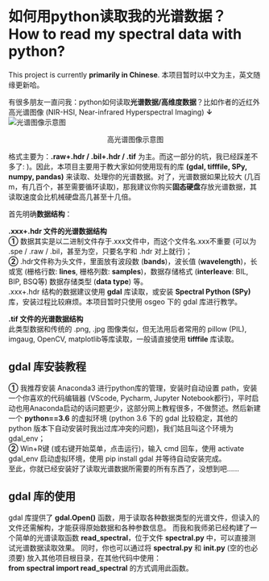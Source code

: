 # 如何用python读取我的光谱数据？<br> How to read my spectral data with python?
This project is currently **primarily in Chinese**. 本项目暂时以中文为主，英文随缘更新哈。

有很多朋友一直问我：python如何读取**光谱数据/高维度数据**？比如作者的近红外高光谱图像 (NIR-HSI, Near-infrared Hyperspectral Imaging) **↓**
![光谱图像示意图](https://github.com/Bazenr/read-spectral-data-with-python/assets/81945216/041b3c14-92db-437b-ac36-5852d08e044e "test")
<p align="center"> 高光谱图像示意图 </p>

格式主要为：**.raw+.hdr / .bil+.hdr / .tif** 为主。而这一部分的坑，我已经踩差不多了: )。因此，本项目主要用于教大家如何使用现有的库 **(gdal, tifffile, SPy, numpy, pandas)** 来读取、处理你的光谱数据。对了，光谱数据如果比较大 (几百m，有几百个，甚至需要循环读取)，那我建议你购买**固态硬盘**存放光谱数据，其读取速度会比机械硬盘高几甚至十几倍。

首先明确**数据结构**：

**.xxx+.hdr 文件的光谱数据结构** <br>
**①** 数据其实是以二进制文件存于.xxx文件中，而这个文件名.xxx不重要 (可以为 .spe / .raw / .bil，甚至为空，只要名字和 .hdr 对上就行)；<br>
**②** .hdr文件称为头文件，里面放有波段数 (**bands**)，波长值 (**wavelength**)，长或宽 (栅格行数: **lines**, 栅格列数: **samples**)，数据存储格式 (**interleave**: BIL, BIP, BSQ等) 数据存储类型 (**data type**) 等。<br>
.xxx+.hdr 结构的数据建议使用 **gdal** 库读取，或安装 **Spectral Python (SPy)**  库，安装过程比较麻烦。本项目暂时只使用 osgeo 下的 gdal 库进行教学。<br>

**.tif 文件的光谱数据结构** <br>
此类型数据和传统的 .png, .jpg 图像类似，但无法用后者常用的 pillow (PIL), imgaug, OpenCV, matplotlib等库读取，一般请直接使用 **tifffile** 库读取。

## gdal 库安装教程

**①** 我推荐安装 Anaconda3 进行python库的管理，安装时自动设置 path，安装一个你喜欢的代码编辑器 (VScode, Pycharm, Jupyter Notebook都行)，平时启动也用Anaconda启动的话问题更少，这部分网上教程很多，不做赘述。然后新建一个 **python==3.6** 的虚拟环境 (python 3.6 下的 gdal 比较稳定，其他的 python 版本下自动安装时我出过库冲突的问题)，我们姑且叫这个环境为gdal_env；<br>
**②** Win+R键 (或右键开始菜单，点击运行)，输入 cmd 回车，使用 activate gdal_env 启动虚拟环境，使用 pip install gdal 并等待自动安装完成。 <br>
至此，你就已经安装好了读取光谱数据所需要的所有东西了，没想到吧……

## gdal 库的使用

gdal 库提供了 **gdal.Open()** 函数，用于读取各种数据类型的光谱文件，但读入的文件还需解构，才能获得原始数据和各种参数信息。
而我和我师弟已经构建了一个简单的光谱读取函数 **read_spectral**，位于文件 **spectral.py** 中，可以直接测试光谱数据读取效果。
同时，你也可以通过将 **spectral.py** 和 **init.py** (空的也必须要) 放入其他项目根目录，在其他代码中使用： <br>
**from spectral import read_spectral** 的方式调用此函数。
